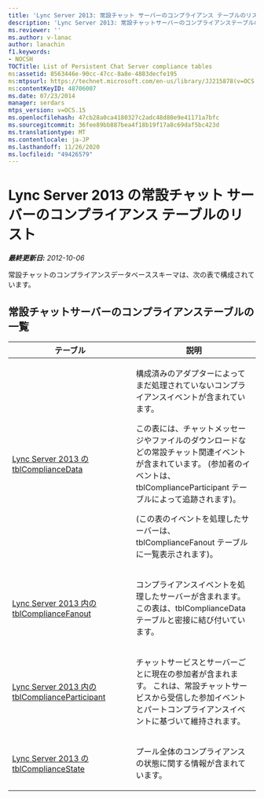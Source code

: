 ```yaml
---
title: 'Lync Server 2013: 常設チャット サーバーのコンプライアンス テーブルのリスト'
description: 'Lync Server 2013: 常設チャットサーバーのコンプライアンステーブルの一覧。'
ms.reviewer: ''
ms.author: v-lanac
author: lanachin
f1.keywords:
- NOCSH
TOCTitle: List of Persistent Chat Server compliance tables
ms:assetid: 8563446e-90cc-47cc-8a8e-4883decfe195
ms:mtpsurl: https://technet.microsoft.com/en-us/library/JJ215878(v=OCS.15)
ms:contentKeyID: 48706007
ms.date: 07/23/2014
manager: serdars
mtps_version: v=OCS.15
ms.openlocfilehash: 47cb28a0ca4180327c2adc48d80e9e41171a7bfc
ms.sourcegitcommit: 36fee89bb887bea4f18b19f17a8c69daf5bc423d
ms.translationtype: MT
ms.contentlocale: ja-JP
ms.lasthandoff: 11/26/2020
ms.locfileid: "49426579"
---
```

# <a name="list-of-persistent-chat-server-compliance-tables-in-lync-server-2013"></a>Lync Server 2013 の常設チャット サーバーのコンプライアンス テーブルのリスト

<div data-xmlns="http://www.w3.org/1999/xhtml">

<div class="topic" data-xmlns="http://www.w3.org/1999/xhtml" data-msxsl="urn:schemas-microsoft-com:xslt" data-cs="https://msdn.microsoft.com/">

<div data-asp="https://msdn2.microsoft.com/asp">



</div>

<div id="mainSection">

<div id="mainBody">

<span> </span>

_**最終更新日:** 2012-10-06_

常設チャットのコンプライアンスデータベーススキーマは、次の表で構成されています。

<div>

## <a name="list-of-persistent-chat-server-compliance-tables"></a>常設チャットサーバーのコンプライアンステーブルの一覧


<table>
<colgroup>
<col style="width: 50%" />
<col style="width: 50%" />
</colgroup>
<thead>
<tr class="header">
<th>テーブル</th>
<th>説明</th>
</tr>
</thead>
<tbody>
<tr class="odd">
<td><p><a href="lync-server-2013-tblcompliancedata.md">Lync Server 2013 の tblComplianceData</a></p></td>
<td><p>構成済みのアダプターによってまだ処理されていないコンプライアンスイベントが含まれています。</p>
<p>この表には、チャットメッセージやファイルのダウンロードなどの常設チャット関連イベントが含まれています。 (参加者のイベントは、tblComplianceParticipant テーブルによって追跡されます)。</p>
<p>(この表のイベントを処理したサーバーは、tblComplianceFanout テーブルに一覧表示されます)。</p></td>
</tr>
<tr class="even">
<td><p><a href="lync-server-2013-tblcompliancefanout.md">Lync Server 2013 内の tblComplianceFanout</a></p></td>
<td><p>コンプライアンスイベントを処理したサーバーが含まれます。 この表は、tblComplianceData テーブルと密接に結び付いています。</p></td>
</tr>
<tr class="odd">
<td><p><a href="lync-server-2013-tblcomplianceparticipant.md">Lync Server 2013 内の tblComplianceParticipant</a></p></td>
<td><p>チャットサービスとサーバーごとに現在の参加者が含まれます。 これは、常設チャットサービスから受信した参加イベントとパートコンプライアンスイベントに基づいて維持されます。</p></td>
</tr>
<tr class="even">
<td><p><a href="lync-server-2013-tblcompliancestate.md">Lync Server 2013 の tblComplianceState</a></p></td>
<td><p>プール全体のコンプライアンスの状態に関する情報が含まれています。</p></td>
</tr>
</tbody>
</table>


</div>

</div>

<span> </span>

</div>

</div>

</div>

